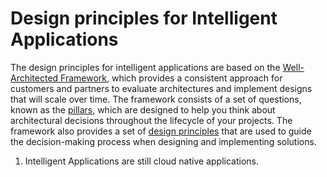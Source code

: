 # Design principles for Intelligent Applications

The design principles for intelligent applications are based on the [Well-Architected Framework](https://docs.microsoft.com/en-us/azure/architecture/framework/), which provides a consistent approach for customers and partners to evaluate architectures and implement designs that will scale over time. The framework consists of a set of questions, known as the [pillars](https://docs.microsoft.com/en-us/azure/architecture/framework/pillars), which are designed to help you think about architectural decisions throughout the lifecycle of your projects. The framework also provides a set of [design principles](https://docs.microsoft.com/en-us/azure/architecture/framework/design-principles) that are used to guide the decision-making process when designing and implementing solutions.

1. Intelligent Applications are still cloud native applications.

